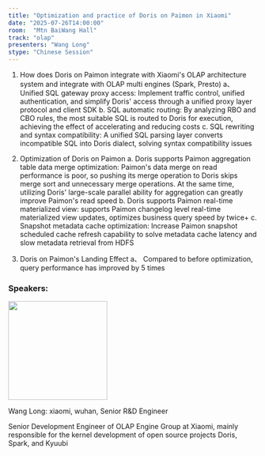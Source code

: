 ```yaml
---
title: "Optimization and practice of Doris on Paimon in Xiaomi"
date: "2025-07-26T14:00:00"
room:  "Mtn BaiWang Hall"
track: "olap"
presenters: "Wang Long"
stype: "Chinese Session"
---
```


1. How does Doris on Paimon integrate with Xiaomi's OLAP architecture system and integrate with OLAP multi engines (Spark, Presto)
a、 Unified SQL gateway proxy access: Implement traffic control, unified authentication, and simplify Doris' access through a unified proxy layer protocol and client SDK
b. SQL automatic routing: By analyzing RBO and CBO rules, the most suitable SQL is routed to Doris for execution, achieving the effect of accelerating and reducing costs
c. SQL rewriting and syntax compatibility: A unified SQL parsing layer converts incompatible SQL into Doris dialect, solving syntax compatibility issues

2. Optimization of Doris on Paimon
a. Doris supports Paimon aggregation table data merge optimization: Paimon's data merge on read performance is poor, so pushing its merge operation to Doris skips merge sort and unnecessary merge operations. At the same time, utilizing Doris' large-scale parallel ability for aggregation can greatly improve Paimon's read speed
b. Doris supports Paimon real-time materialized view: supports Paimon changelog level real-time materialized view updates, optimizes business query speed by twice+
c. Snapshot metadata cache optimization: Increase Paimon snapshot scheduled cache refresh capability to solve metadata cache latency and slow metadata retrieval from HDFS

3. Doris on Paimon's Landing Effect
a、 Compared to before optimization, query performance has improved by 5 times

### Speakers:


<img src="https://sessionize.com/image/71fe-400o400o1-nMB6U5aNjwJCTzYBSp4KyN.jpg" width="200" /><br/>

Wang Long: xiaomi, wuhan, Senior R&D Engineer

Senior Development Engineer of OLAP Engine Group at Xiaomi, mainly responsible for the kernel development of open source projects Doris, Spark, and Kyuubi